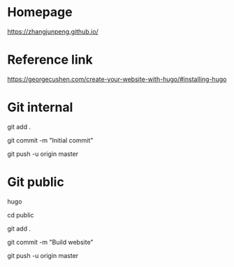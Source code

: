# Homepage
https://zhangjunpeng.github.io/

# Reference link
https://georgecushen.com/create-your-website-with-hugo/#installing-hugo

# Git internal
git add .

git commit -m "Initial commit"

git push -u origin master



# Git public
hugo

cd public

git add .

git commit -m "Build website"

git push -u origin master

